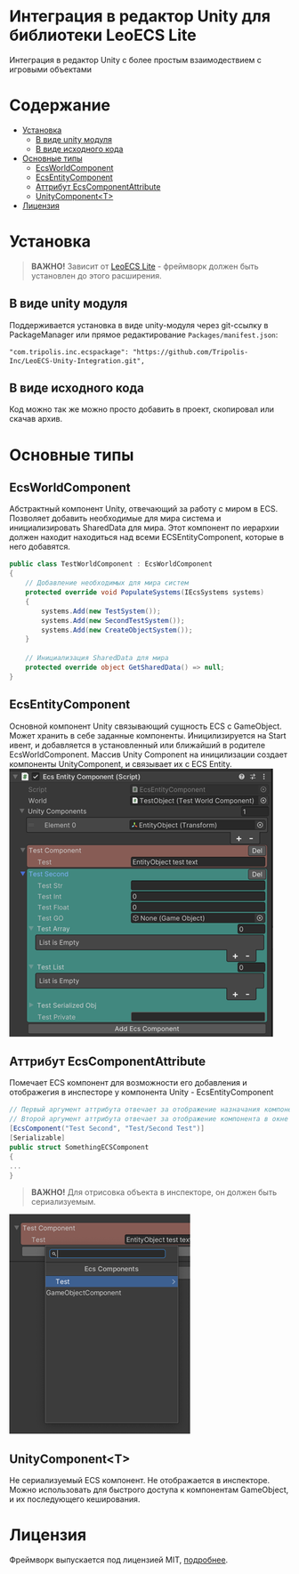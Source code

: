 # Интеграция в редактор Unity для библиотеки LeoECS Lite
Интеграция в редактор Unity с более простым взаимодествием с игровыми объектами

# Содержание
* [Установка](#Установка)
  * [В виде unity модуля](#В-виде-unity-модуля)
  * [В виде исходного кода](#В-виде-исходного-кода)
* [Основные типы](#Основные-типы)
  * [EcsWorldComponent](#EcsWorldComponent)
  * [EcsEntityComponent](#EcsEntityComponent)
  * [Аттрибут EcsComponentAttribute](#Аттрибут-EcsComponentAttribute)
  * [UnityComponent\<T\>](#UnityComponent\<T\>)
* [Лицензия](#Лицензия)

# Установка

> **ВАЖНО!** Зависит от [LeoECS Lite](https://github.com/Leopotam/ecslite) - фреймворк должен быть установлен до этого расширения.

## В виде unity модуля
Поддерживается установка в виде unity-модуля через git-ссылку в PackageManager или прямое редактирование `Packages/manifest.json`:
```
"com.tripolis.inc.ecspackage": "https://github.com/Tripolis-Inc/LeoECS-Unity-Integration.git",
```

## В виде исходного кода
Код можно так же можно просто добавить в проект, скопировал или скачав архив.

# Основные типы

## EcsWorldComponent
Абстрактный компонент Unity, отвечающий за работу с миром в ECS. Позволяет добавить необходимые для мира система и инициализировать SharedData для мира. 
Этот компонент по иерархии должен находит находиться над всеми ECSEntityComponent, которые в него добавятся.
```c#
public class TestWorldComponent : EcsWorldComponent
{
    // Добавление необходимых для мира систем
    protected override void PopulateSystems(IEcsSystems systems)
    {
        systems.Add(new TestSystem());
        systems.Add(new SecondTestSystem());
        systems.Add(new CreateObjectSystem());
    }

    // Инициализация SharedData для мира
    protected override object GetSharedData() => null;
}
```

## EcsEntityComponent
Основной компонент Unity связывающий сущность ECS с GameObject. Может хранить в себе заданные компоненты. Иницилизируется на Start ивент, и добавляется в установленный или ближайший в родителе EcsWorldComponent. Массив Unity Component на иницилизации создает компоненты UnityComponent<T>, и связывает их с ECS Entity.  
![img_1.png](./Misc/img_1.png)

## Аттрибут EcsComponentAttribute
Помечает ECS компонент для возможности его добавления и отображегия в инспесторе у компонента Unity - EcsEntityComponent
```c#
// Первый аргумент аттрибута отвечает за отображение назначания компонента в инспекторе
// Второй аргумент аттрибута отвечает за отображение компонента в окне добавления
[EcsComponent("Test Second", "Test/Second Test")]
[Serializable]
public struct SomethingECSComponent
{
...
}
```
> **ВАЖНО!** Для отрисовка объекта в инспекторе, он должен быть сериализуемым.

![img.png](./Misc/img.png)
## UnityComponent\<T\>
Не сериализуемый ECS компонент. Не отображается в инспекторе. Можно использовать для быстрого доступа к компонентам GameObject, и их последующего кеширования.

# Лицензия
Фреймворк выпускается под лицензией MIT, [подробнее](./LICENSE.md).